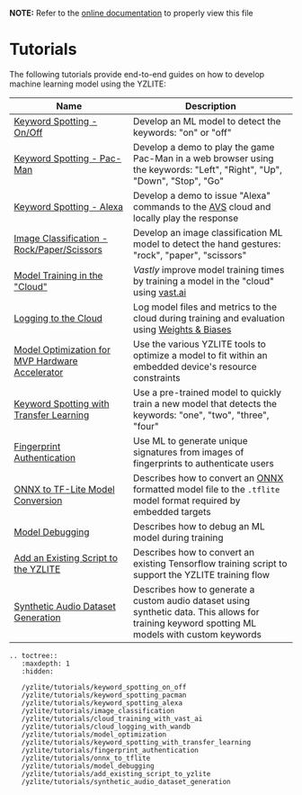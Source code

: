 __NOTE:__ Refer to the [online documentation](https://github.com/ReRAM-Labs/yzlite) to properly view this file

# Tutorials

The following tutorials provide end-to-end guides on how to develop machine learning model using the YZLITE:

| Name                                                                                                                                      | Description                                                                                                                                                                                            |
|-------------------------------------------------------------------------------------------------------------------------------------------|--------------------------------------------------------------------------------------------------------------------------------------------------------------------------------------------------------|
| [Keyword Spotting - On/Off](https://github.com/ReRAM-Labs/yzlite/yzlite/tutorials/keyword_spotting_on_off.html)                               | Develop an ML model to detect the keywords: "on" or "off"                                                                                                                                              |
| [Keyword Spotting - Pac-Man](https://github.com/ReRAM-Labs/yzlite/yzlite/tutorials/keyword_spotting_pacman.html)                              | Develop a demo to play the game Pac-Man in a web browser using the keywords: "Left", "Right", "Up", "Down", "Stop", "Go"                                                                               |
| [Keyword Spotting - Alexa](https://github.com/ReRAM-Labs/yzlite/yzlite/tutorials/keyword_spotting_alexa.html)                                 | Develop a demo to issue "Alexa" commands to the [AVS](https://developer.amazon.com/en-US/docs/alexa/alexa-voice-service/get-started-with-alexa-voice-service.html) cloud and locally play the response |
| [Image Classification - Rock/Paper/Scissors](https://github.com/ReRAM-Labs/yzlite/yzlite/tutorials/image_classification.html)                 | Develop an image classification ML model to detect the hand gestures: "rock", "paper", "scissors"                                                                                                      |
| [Model Training in the "Cloud"](https://github.com/ReRAM-Labs/yzlite/yzlite/tutorials/cloud_training_with_vast_ai.html)                       | _Vastly_ improve model training times by training a model in the "cloud" using [vast.ai](http://vast.ai)                                                                                               |
| [Logging to the Cloud](https://github.com/ReRAM-Labs/yzlite/yzlite/tutorials/cloud_logging_with_wandb.html)                                   | Log model files and metrics to the cloud during training and evaluation using [Weights & Biases](http://wandb.ai)                                                                                               |
| [Model Optimization for MVP Hardware Accelerator](https://github.com/ReRAM-Labs/yzlite/yzlite/tutorials/model_optimization.html)              | Use the various YZLITE tools to optimize a model to fit within an embedded device's resource constraints                                                                                                 |
| [Keyword Spotting with Transfer Learning](https://github.com/ReRAM-Labs/yzlite/yzlite/tutorials/keyword_spotting_with_transfer_learning.html) | Use a pre-trained model to quickly train a new model that detects the keywords: "one", "two", "three", "four"                                                                                          |
| [Fingerprint Authentication](https://github.com/ReRAM-Labs/yzlite/yzlite/tutorials/fingerprint_authentication.html)                           | Use ML to generate unique signatures from images of fingerprints to authenticate users                                                                                                                 |
| [ONNX to TF-Lite Model Conversion](https://github.com/ReRAM-Labs/yzlite/yzlite/tutorials/onnx_to_tflite.html)                                 | Describes how to convert an [ONNX](https://onnx.ai/) formatted model file to the `.tflite` model format required by embedded targets                                                                   |
| [Model Debugging](https://github.com/ReRAM-Labs/yzlite/yzlite/tutorials/model_debugging.html)                                                 | Describes how to debug an ML model during training                                                                                                                                                     |
| [Add an Existing Script to the YZLITE](https://github.com/ReRAM-Labs/yzlite/yzlite/tutorials/add_existing_script_to_yzlite.html)                  | Describes how to convert an existing Tensorflow training script to support the YZLITE training flow                                                                                                      |
| [Synthetic Audio Dataset Generation](https://github.com/ReRAM-Labs/yzlite/yzlite/tutorials/synthetic_audio_dataset_generation.html)           | Describes how to generate a custom audio dataset using synthetic data. This allows for training keyword spotting ML models with custom keywords                                                                                                      |

```{eval-rst}
.. toctree::
   :maxdepth: 1
   :hidden:

   /yzlite/tutorials/keyword_spotting_on_off
   /yzlite/tutorials/keyword_spotting_pacman
   /yzlite/tutorials/keyword_spotting_alexa
   /yzlite/tutorials/image_classification
   /yzlite/tutorials/cloud_training_with_vast_ai
   /yzlite/tutorials/cloud_logging_with_wandb
   /yzlite/tutorials/model_optimization
   /yzlite/tutorials/keyword_spotting_with_transfer_learning
   /yzlite/tutorials/fingerprint_authentication
   /yzlite/tutorials/onnx_to_tflite
   /yzlite/tutorials/model_debugging
   /yzlite/tutorials/add_existing_script_to_yzlite
   /yzlite/tutorials/synthetic_audio_dataset_generation
```
